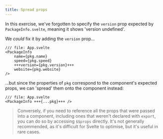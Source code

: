 ```yaml
---
title: Spread props
---
```


In this exercise, we've forgotten to specify the `version` prop expected by `PackageInfo.svelte`, meaning it shows 'version undefined'.

We _could_ fix it by adding the `version` prop...

```svelte
/// file: App.svelte
<PackageInfo
    name={pkg.name}
	speed={pkg.speed}
    +++version={pkg.version}+++
	website={pkg.website}
/>
```

...but since the properties of `pkg` correspond to the component's expected props, we can 'spread' them onto the component instead:

```svelte
/// file: App.svelte
<PackageInfo +++{...pkg}+++ />
```

> Conversely, if you need to reference all the props that were passed into a component, including ones that weren't declared with `export`, you can do so by accessing `$$props` directly. It's not generally recommended, as it's difficult for Svelte to optimise, but it's useful in rare cases.
